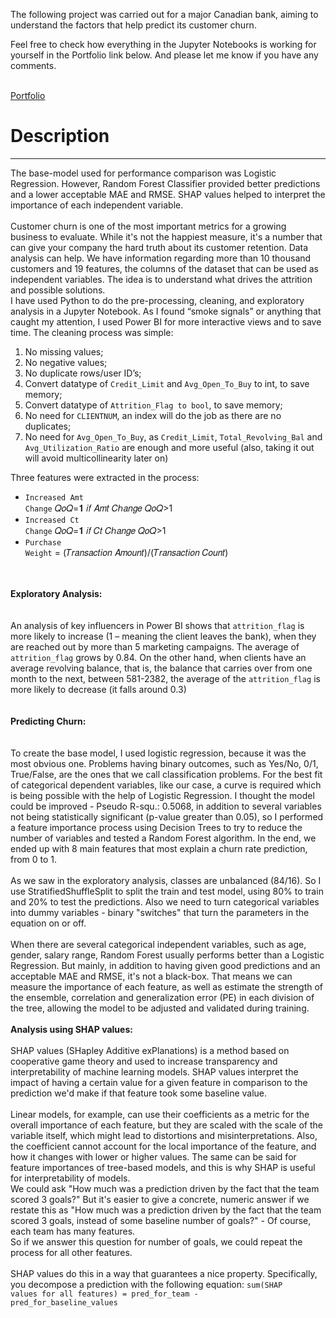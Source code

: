 The following project was carried out for a major Canadian bank, aiming to understand the factors that help predict its customer churn.</p>
                  <p>
                  Feel free to check how everything in the Jupyter Notebooks is working for yourself in the Portfolio link below. And please let me know if you have any comments.
                  </p>
                    <br>
                    <div class="row">
                      <div class="column">
                        <a class="btn btn-secondary btn text-uppercase" href="https://tuliovp.github.io/#shap">Portfolio</a>
                      </div>
                    </div>
                </div>
                <div class="case_content">
                  <h1>Description</h1>
                  <hr>
                  <p>
                    The base-model used for performance comparison was Logistic Regression. However, Random Forest Classifier provided better predictions and a lower acceptable MAE and RMSE. SHAP values helped to interpret the importance of each independent variable.
                    <br><br>
                    Customer churn is one of the most important metrics for a growing business to evaluate. While it's not the happiest measure, it's a number that can give your company the hard truth about its customer retention. Data analysis can help. We have information regarding more than 10 thousand customers and 19 features, the columns of the dataset that can be used as independent variables. The idea is to understand what drives the attrition and possible solutions.
                    <br>
                    I have used Python to do the pre-processing, cleaning, and exploratory analysis in a Jupyter Notebook.
                    As I found “smoke signals” or anything that caught my attention, I used Power BI for more interactive views and to save time. The cleaning process was simple: 
                    <ol>
                      <li>No missing values;</li>
                      <li>No negative values;</li>
                      <li>No duplicate rows/user ID’s;</li>
                      <li>Convert datatype of <code>Credit_Limit</code> and <code>Avg_Open_To_Buy</code> to int, to save memory;</li>
                      <li>Convert datatype of <code>Attrition_Flag to bool</code>, to save memory;</li>
                      <li>No need for <code>CLIENTNUM</code>, an index will do the job as there are no duplicates;</li>
                      <li>No need for <code>Avg_Open_To_Buy</code>, as <code>Credit_Limit</code>, <code>Total_Revolving_Bal</code> and <code>Avg_Utilization_Ratio</code> are enough and more useful (also, taking it out will avoid multicollinearity later on)</li>
                    </ol>
                    Three features were extracted in the process:
                    <ul>
                      <li><code>Increased Amt Change</code> 𝑄𝑜𝑄=𝟏 𝑖𝑓 𝐴𝑚𝑡 𝐶ℎ𝑎𝑛𝑔𝑒 𝑄𝑜𝑄>1</li>
                      <li> <code>Increased Ct Change</code> 𝑄𝑜𝑄=𝟏 𝑖𝑓 𝐶𝑡 𝐶ℎ𝑎𝑛𝑔𝑒 𝑄𝑜𝑄>1</li>
                      <li><code>Purchase Weight</code> =  (𝑇𝑟𝑎𝑛𝑠𝑎𝑐𝑡𝑖𝑜𝑛 𝐴𝑚𝑜𝑢𝑛𝑡)/(𝑇𝑟𝑎𝑛𝑠𝑎𝑐𝑡𝑖𝑜𝑛 𝐶𝑜𝑢𝑛𝑡)</li>
                    </ul>
                    <br>
                    <br>
                    <b>Exploratory Analysis:</b><br><br>
                    <br>
                    An analysis of key influencers in Power BI shows that <code>attrition_flag</code> is more likely to increase (1 – meaning the client leaves the bank), when they are reached out by more than 5 marketing campaigns. The average of <code>attrition_flag</code> grows by 0.84.
                    On the other hand, when clients have an average revolving balance, that is, the balance that carries over from one month to the next, between 581-2382, the average of the <code>attrition_flag</code> is more likely to decrease (it falls around 0.3)
                    <br><br>
                    <br>
                    <b>Predicting Churn:</b><br><br>
                    <br>
                    To create the base model, I used logistic regression, because it was the most obvious one. Problems having binary outcomes, such as Yes/No, 0/1, True/False, are the ones that we call classification problems. For the best fit of categorical dependent variables, like our case, a curve is required which is being possible with the help of Logistic Regression.
                    I thought the model could be improved - Pseudo R-squ.: 0.5068, in addition to several variables not being statistically significant (p-value greater than 0.05), so I performed a feature importance process using Decision Trees to try to reduce the number of variables and tested a Random Forest algorithm.
                    In the end, we ended up with 8 main features that most explain a churn rate prediction, from 0 to 1.
                    <br><br>
                    As we saw in the exploratory analysis, classes are unbalanced (84/16). So I use StratifiedShuffleSplit to split the train and test model, using 80% to train and 20% to test the predictions. Also we need to turn categorical variables into dummy variables - binary "switches" that turn the parameters in the equation on or off.
                    <br><br>
                    When there are several categorical independent variables, such as age, gender, salary range, Random Forest usually performs better than a Logistic Regression. But mainly, in addition to having given good predictions and an acceptable MAE and RMSE, it's not a black-box. That means we can measure the importance of each feature, as well as estimate the strength of the ensemble, correlation and generalization error (PE) in each division of the tree, allowing the model to be adjusted and validated during training.
                    <br><br>
                    <b>Analysis using SHAP values:</b><br><br>
                    SHAP values (SHapley Additive exPlanations) is a method based on cooperative game theory and used to increase transparency and interpretability of machine learning models. SHAP values interpret the impact of having a certain value for a given feature in comparison to the prediction we'd make if that feature took some baseline value. 
                    <br><br>Linear models, for example, can use their coefficients as a metric for the overall importance of each feature, but they are scaled with the scale of the variable itself, which might lead to distortions and misinterpretations. Also, the coefficient cannot account for the local importance of the feature, and how it changes with lower or higher values. The same can be said for feature importances of tree-based models, and this is why SHAP is useful for interpretability of models.
                    <br>We could ask "How much was a prediction driven by the fact that the team scored 3 goals?" But it's easier to give a concrete, numeric answer if we restate this as "How much was a prediction driven by the fact that the team scored 3 goals, instead of some baseline number of goals?" - 
                    Of course, each team has many features. <br>So if we answer this question for number of goals, we could repeat the process for all other features.
                    <br><br>SHAP values do this in a way that guarantees a nice property. Specifically, you decompose a prediction with the following equation:
                    <code>sum(SHAP values for all features) = pred_for_team - pred_for_baseline_values</code>
                    <br><br>
                  </p>
                  <br>

